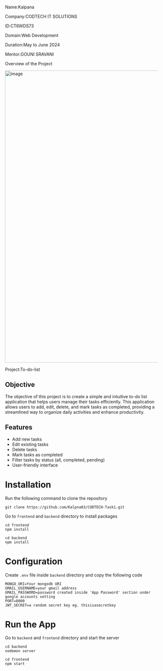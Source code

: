 Name:Kalpana

Company:CODTECH IT SOLUTIONS

ID:CT6WDS73

Domain:Web Development

Duration:May to June 2024

Mentor:GOUNI SRAVANI 

Overview of the Project

<img width="959" alt="image" src="https://github.com/Kalpna03/CODTECH-Task1/assets/139703730/f832ab43-8a18-4bea-b4be-bccc3214bd02">

Project:To-do-list

## Objective

The objective of this project is to create a simple and intuitive to-do list application that helps users manage their tasks efficiently. This application allows users to add, edit, delete, and mark tasks as completed, providing a streamlined way to organize daily activities and enhance productivity.

## Features

- Add new tasks
- Edit existing tasks
- Delete tasks
- Mark tasks as completed
- Filter tasks by status (all, completed, pending)
- User-friendly interface

# Installation
Run the following command to clone the repository
```
git clone https://github.com/Kalpna03/CODTECH-Task1.git
```
Go to ```frontend``` and ```backend``` directory to install packages
```
cd frontend
npm install
```
```
cd backend
npm install
```
# Configuration
Create ```.env``` file inside ```backend``` directory and copy the following code

```
MONGO_URI=Your mongodb URI
GMAIL_USERNAME=your gmail address 
GMAIL_PASSWORD=password created inside 'App Password' section under google accounts setting
PORT=8000
JWT_SECRET=a random secret key eg. thisisasecretkey
```
# Run the App
Go to ```backend``` and ```frontend``` directory and start the server
```
cd backend
nodemon server
```
```
cd frontend
npm start
```


